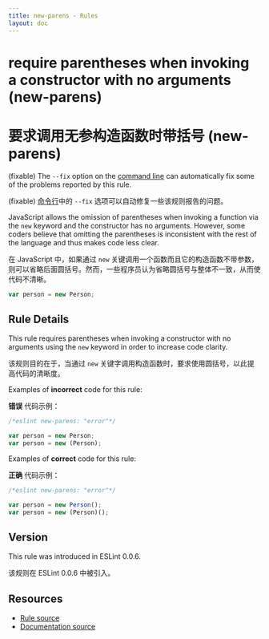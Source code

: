 ```yaml
---
title: new-parens - Rules
layout: doc
---
```

<!-- Note: No pull requests accepted for this file. See README.md in the root directory for details. -->

# require parentheses when invoking a constructor with no arguments (new-parens)

# 要求调用无参构造函数时带括号 (new-parens)

(fixable) The `--fix` option on the [command line](../user-guide/command-line-interface#fix) can automatically fix some of the problems reported by this rule.

(fixable) [命令行](../user-guide/command-line-interface#fix)中的 `--fix` 选项可以自动修复一些该规则报告的问题。

JavaScript allows the omission of parentheses when invoking a function via the `new` keyword and the constructor has no arguments. However, some coders believe that omitting the parentheses is inconsistent with the rest of the language and thus makes code less clear.

在 JavaScript 中，如果通过 `new` 关键调用一个函数而且它的构造函数不带参数，则可以省略后面圆括号。然而，一些程序员认为省略圆括号与整体不一致，从而使代码不清晰。

```js
var person = new Person;
```

## Rule Details

This rule requires parentheses when invoking a constructor with no arguments using the `new` keyword in order to increase code clarity.

该规则目的在于，当通过 `new` 关键字调用构造函数时，要求使用圆括号，以此提高代码的清晰度。

Examples of **incorrect** code for this rule:

**错误** 代码示例：

```js
/*eslint new-parens: "error"*/

var person = new Person;
var person = new (Person);
```

Examples of **correct** code for this rule:

**正确** 代码示例：

```js
/*eslint new-parens: "error"*/

var person = new Person();
var person = new (Person)();
```

## Version

This rule was introduced in ESLint 0.0.6.

该规则在 ESLint 0.0.6 中被引入。

## Resources

* [Rule source](https://github.com/eslint/eslint/tree/master/lib/rules/new-parens.js)
* [Documentation source](https://github.com/eslint/eslint/tree/master/docs/rules/new-parens.md)

